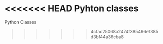 <<<<<<< HEAD
Pyhton classes
=======
Python Classes
>>>>>>> 4cfac25068a2474f385496e1385d3bf44a36cba8
